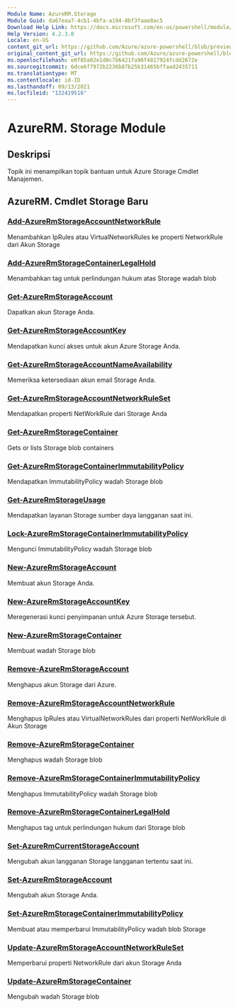 ```yaml
---
Module Name: AzureRM.Storage
Module Guid: da67eaa7-4cb1-4bfa-a194-8bf3faae8ac5
Download Help Link: https://docs.microsoft.com/en-us/powershell/module/azurerm.storage
Help Version: 4.2.3.0
Locale: en-US
content_git_url: https://github.com/Azure/azure-powershell/blob/preview/src/ResourceManager/Storage/Commands.Management.Storage/help/AzureRM.Storage.md
original_content_git_url: https://github.com/Azure/azure-powershell/blob/preview/src/ResourceManager/Storage/Commands.Management.Storage/help/AzureRM.Storage.md
ms.openlocfilehash: e0f85a02e1d0c7b6421fa96f4817924fcdd2672e
ms.sourcegitcommit: 6dce6f7972b2236b87b25b31465bffaad2435711
ms.translationtype: MT
ms.contentlocale: id-ID
ms.lasthandoff: 09/13/2021
ms.locfileid: "132419516"
---
```

# AzureRM. Storage Module
## Deskripsi
Topik ini menampilkan topik bantuan untuk Azure Storage Cmdlet Manajemen.

## AzureRM. Cmdlet Storage Baru
### [Add-AzureRmStorageAccountNetworkRule](Add-AzureRmStorageAccountNetworkRule.md)
 Menambahkan IpRules atau VirtualNetworkRules ke properti NetworkRule dari Akun Storage

### [Add-AzureRmStorageContainerLegalHold](Add-AzureRmStorageContainerLegalHold.md)
Menambahkan tag untuk perlindungan hukum atas Storage wadah blob

### [Get-AzureRmStorageAccount](Get-AzureRmStorageAccount.md)
Dapatkan akun Storage Anda.

### [Get-AzureRmStorageAccountKey](Get-AzureRmStorageAccountKey.md)
Mendapatkan kunci akses untuk akun Azure Storage Anda.

### [Get-AzureRmStorageAccountNameAvailability](Get-AzureRmStorageAccountNameAvailability.md)
Memeriksa ketersediaan akun email Storage Anda.

### [Get-AzureRmStorageAccountNetworkRuleSet](Get-AzureRmStorageAccountNetworkRuleSet.md)
Mendapatkan properti NetWorkRule dari Storage Anda

### [Get-AzureRmStorageContainer](Get-AzureRmStorageContainer.md)
Gets or lists Storage blob containers

### [Get-AzureRmStorageContainerImmutabilityPolicy](Get-AzureRmStorageContainerImmutabilityPolicy.md)
Mendapatkan ImmutabilityPolicy wadah Storage blob

### [Get-AzureRmStorageUsage](Get-AzureRmStorageUsage.md)
Mendapatkan layanan Storage sumber daya langganan saat ini.

### [Lock-AzureRmStorageContainerImmutabilityPolicy](Lock-AzureRmStorageContainerImmutabilityPolicy.md)
Mengunci ImmutabilityPolicy wadah Storage blob

### [New-AzureRmStorageAccount](New-AzureRmStorageAccount.md)
Membuat akun Storage Anda.

### [New-AzureRmStorageAccountKey](New-AzureRmStorageAccountKey.md)
Meregenerasi kunci penyimpanan untuk Azure Storage tersebut.

### [New-AzureRmStorageContainer](New-AzureRmStorageContainer.md)
Membuat wadah Storage blob

### [Remove-AzureRmStorageAccount](Remove-AzureRmStorageAccount.md)
Menghapus akun Storage dari Azure.

### [Remove-AzureRmStorageAccountNetworkRule](Remove-AzureRmStorageAccountNetworkRule.md)
Menghapus IpRules atau VirtualNetworkRules dari properti NetWorkRule di Akun Storage

### [Remove-AzureRmStorageContainer](Remove-AzureRmStorageContainer.md)
Menghapus wadah Storage blob

### [Remove-AzureRmStorageContainerImmutabilityPolicy](Remove-AzureRmStorageContainerImmutabilityPolicy.md)
Menghapus ImmutabilityPolicy wadah Storage blob

### [Remove-AzureRmStorageContainerLegalHold](Remove-AzureRmStorageContainerLegalHold.md)
Menghapus tag untuk perlindungan hukum dari Storage blob

### [Set-AzureRmCurrentStorageAccount](Set-AzureRmCurrentStorageAccount.md)
Mengubah akun langganan Storage langganan tertentu saat ini.

### [Set-AzureRmStorageAccount](Set-AzureRmStorageAccount.md)
Mengubah akun Storage Anda.

### [Set-AzureRmStorageContainerImmutabilityPolicy](Set-AzureRmStorageContainerImmutabilityPolicy.md)
Membuat atau memperbarui ImmutabilityPolicy wadah blob Storage

### [Update-AzureRmStorageAccountNetworkRuleSet](Update-AzureRmStorageAccountNetworkRuleSet.md)
Memperbarui properti NetworkRule dari akun Storage Anda

### [Update-AzureRmStorageContainer](Update-AzureRmStorageContainer.md)
Mengubah wadah Storage blob

